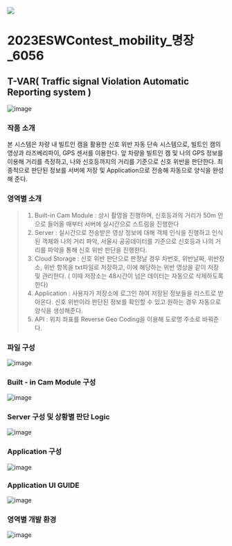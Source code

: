 <img src="https://capsule-render.vercel.app/api?type=Slice&color=auto&height=200&section=header&text=2023ESWContest_mobility_명장_6056&fontSize=45" />

2023ESWContest_mobility_명장_6056
=================================

T-VAR( Traffic signal Violation Automatic Reporting system )
------------------------------------------------------------
![image](https://github.com/dudgnl5209/2023ESWContest_mobility_6056/assets/124027423/aa2c9cd3-94e0-477c-998d-246843566b75)

### 작품 소개
본 시스템은 차량 내 빌트인 캠을 활용한 신호 위반 자동 단속 시스템으로, 빌트인 캠의 영상과 라즈베리파이, GPS 센서를 이용한다.
앞 차량을 빌트인 캠 및 나의 GPS 정보를 이용해 거리를 측정하고, 나와 신호등까지의 거리를 기준으로 신호 위반을 판단한다.
최종적으로 판단된 정보를 서버에 저장 및 Application으로 전송해 자동으로 양식을 완성해 준다.
### 영역별 소개
> 1. Built-in Cam Module : 상시 촬영을 진행하며, 신호등과의 거리가 50m 안으로 들어올 때부터 서버에 실시간으로 스트림을 진행한다
> 2. Server : 실시간으로 전송받은 영상 정보에 대해 객체 인식을 진행하고 인식된 객체와 나의 거리 파악, 서울시 공공데이터를 기준으로 신호등과 나의 거리를 파악을 통해
신호 위반 판단을 진행한다.
> 3. Cloud Storage : 신호 위반 판단으로 판정날 경우 차번호, 위반날짜, 위반장소, 위반 항목을 txt파일로 저장하고, 이에 해당하는 위반 영상을 같이 저장 및 관리한다.
( 이때 저장소는 48시간이 넘은 데이터는 자동으로 삭제하도록 한다)
> 4. Application : 사용자가 저장소에 로그인 하여 저장된 정보들을 리스트로 받아온다. 신호 위반이라 판단된 정보를 확인할 수 있고 원하는 경우 자동으로 양식을 생성해준다.
> 5. API : 위치 좌표를 Reverse Geo Coding을 이용해 도로명 주소로 바꿔준다.
### 파일 구성
![image](https://github.com/dudgnl5209/2023ESWContest_mobility_6056/assets/124027423/df1933c6-b62a-4ed1-b564-d97588a0dcc2)

### Built - in Cam Module 구성
![image](https://github.com/dudgnl5209/2023ESWContest_mobility_6056/assets/124027423/ced773f5-92f7-4f61-89d0-5ff33362b445)

### Server 구성 및 상황별 판단 Logic
![image](https://github.com/dudgnl5209/2023ESWContest_mobility_6056/assets/124027423/b0974b6d-9655-4c19-b5e5-d732a5097622)

### Application 구성
![image](https://github.com/dudgnl5209/2023ESWContest_mobility_6056/assets/124030468/359f16c2-7100-4dd5-b490-d9db40d1fe59)

### Application UI GUIDE
![image](https://github.com/dudgnl5209/2023ESWContest_mobility_6056/assets/124030468/e63015f9-98e6-4c62-8250-0e61f8a0263b)

### 영역별 개발 환경
![image](https://github.com/dudgnl5209/2023ESWContest_mobility_6056/assets/124027423/d3907337-6d2d-4e1c-8dc3-8b9684ae827a)

